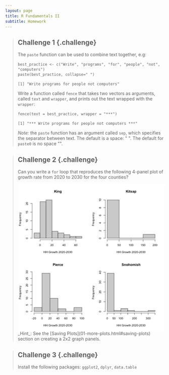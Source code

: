 ```yaml
---
layout: page
title: R Fundamentals II
subtitle: Homework
---
```




> ## Challenge 1 {.challenge}
>
> The `paste` function can be used to combine text together, e.g:
>
> 
> ~~~{.r}
> best_practice <- c("Write", "programs", "for", "people", "not", "computers")
> paste(best_practice, collapse=" ")
> ~~~
> 
> 
> 
> ~~~{.output}
> [1] "Write programs for people not computers"
> 
> ~~~
>
>  Write a function called `fence` that takes two vectors as arguments, called
> `text` and `wrapper`, and prints out the text wrapped with the `wrapper`:
>
> 
> ~~~{.r}
> fence(text = best_practice, wrapper = "***")
> ~~~
> 
> 
> 
> ~~~{.output}
> [1] "*** Write programs for people not computers ***"
> 
> ~~~
>
> *Note:* the `paste` function has an argument called `sep`, which specifies the
> separator between text. The default is a space: " ". The default for `paste0`
> is no space "".
>

> ## Challenge 2 {.challenge}
> Can you write a `for` loop that reproduces the following 4-panel plot of growth rate 
> from 2020 to 2030 for the four counties?
>
> <img src="fig/06-home-work-unnamed-chunk-4-1.png" title="plot of chunk unnamed-chunk-4" alt="plot of chunk unnamed-chunk-4" style="display: block; margin: auto;" />
> _Hint_: See the [Saving Plots](01-more-plots.html#saving-plots) section on creating a 2x2 graph panels.
> 


> ## Challenge 3 {.challenge}
>
> Install the following packages: `ggplot2`, `dplyr`, `data.table`
>
